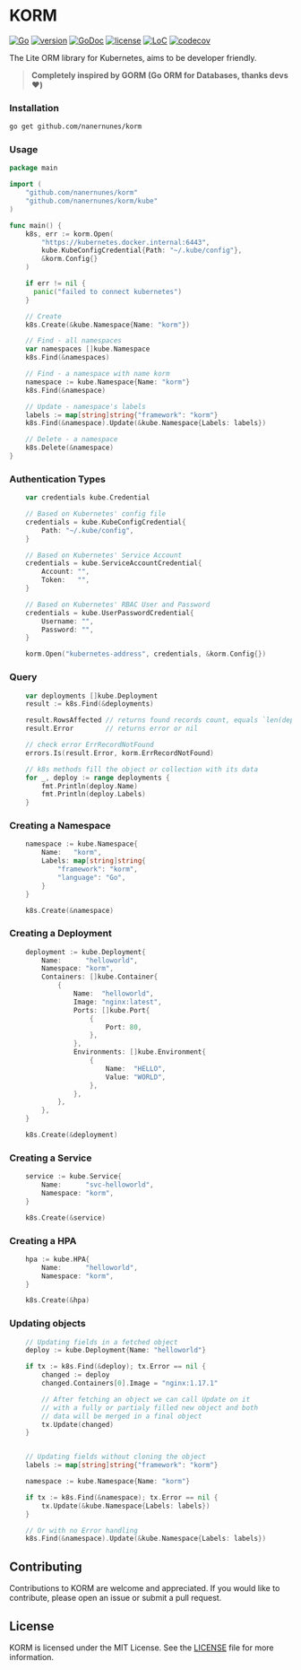 # KORM

[![Go](https://github.com/nanernunes/korm/actions/workflows/go.yml/badge.svg)](https://github.com/nanernunes/korm/actions/workflows/go.yml)
[![version](https://img.shields.io/github/tag/nanernunes/korm.svg)](https://github.com/nanernunes/korm/releases/latest)
[![GoDoc](https://godoc.org/github.com/korm?status.png)](https://godoc.org/github.com/nanernunes/korm)
[![license](https://img.shields.io/github/license/nanernunes/korm.svg)](../LICENSE.md)
[![LoC](https://tokei.rs/b1/github/nanernunes/korm?category=lines)](https://github.com/nanernunes/korm)
[![codecov](https://codecov.io/gh/nanernunes/korm/branch/master/graph/badge.svg)](https://codecov.io/gh/nanernunes/korm)

The Lite ORM library for Kubernetes, aims to be developer friendly.

> **Completely inspired by GORM (Go ORM for Databases, thanks devs :heart:)**

### Installation

```bash
go get github.com/nanernunes/korm
```

### Usage

```go
package main

import (
    "github.com/nanernunes/korm"
    "github.com/nanernunes/korm/kube"
)

func main() {
    k8s, err := korm.Open(
        "https://kubernetes.docker.internal:6443",
        kube.KubeConfigCredential{Path: "~/.kube/config"},
        &korm.Config{}
    )

    if err != nil {
      panic("failed to connect kubernetes")
    }

    // Create
    k8s.Create(&kube.Namespace{Name: "korm"})

    // Find - all namespaces
    var namespaces []kube.Namespace
    k8s.Find(&namespaces)

    // Find - a namespace with name korm
    namespace := kube.Namespace{Name: "korm"}
    k8s.Find(&namespace)

    // Update - namespace's labels
    labels := map[string]string{"framework": "korm"}
    k8s.Find(&namespace).Update(&kube.Namespace{Labels: labels})

    // Delete - a namespace
    k8s.Delete(&namespace)
}
```

### Authentication Types

```go
    var credentials kube.Credential

    // Based on Kubernetes' config file
    credentials = kube.KubeConfigCredential{
        Path: "~/.kube/config",
    }

    // Based on Kubernetes' Service Account
    credentials = kube.ServiceAccountCredential{
        Account: "",
        Token:   "",
    }

    // Based on Kubernetes' RBAC User and Password
    credentials = kube.UserPasswordCredential{
        Username: "",
        Password: "",
    }

    korm.Open("kubernetes-address", credentials, &korm.Config{})
```

### Query

```go
    var deployments []kube.Deployment
    result := k8s.Find(&deployments)

    result.RowsAffected // returns found records count, equals `len(deployments)`
    result.Error        // returns error or nil

    // check error ErrRecordNotFound
    errors.Is(result.Error, korm.ErrRecordNotFound)

    // k8s methods fill the object or collection with its data
    for _, deploy := range deployments {
        fmt.Println(deploy.Name)
        fmt.Println(deploy.Labels)
    }
```

### Creating a Namespace

```go
    namespace := kube.Namespace{
        Name:   "korm",
        Labels: map[string]string{
            "framework": "korm",
            "language": "Go",
        }
    }

    k8s.Create(&namespace)
```

### Creating a Deployment

```go
    deployment := kube.Deployment{
        Name:      "helloworld",
        Namespace: "korm",
        Containers: []kube.Container{
            {
                Name:  "helloworld",
                Image: "nginx:latest",
                Ports: []kube.Port{
                    {
                        Port: 80,
                    },
                },
                Environments: []kube.Environment{
                    {
                        Name:  "HELLO",
                        Value: "WORLD",
                    },
                },
            },
        },
    }

    k8s.Create(&deployment)
```

### Creating a Service

```go
    service := kube.Service{
        Name:      "svc-helloworld",
        Namespace: "korm",
    }

    k8s.Create(&service)
```

### Creating a HPA

```go
    hpa := kube.HPA{
        Name:      "helloworld",
        Namespace: "korm",
    }

    k8s.Create(&hpa)
```

### Updating objects

```go
    // Updating fields in a fetched object
    deploy := kube.Deployment{Name: "helloworld"}

    if tx := k8s.Find(&deploy); tx.Error == nil {
        changed := deploy
        changed.Containers[0].Image = "nginx:1.17.1"

        // After fetching an object we can call Update on it
        // with a fully or partialy filled new object and both
        // data will be merged in a final object
        tx.Update(changed)
    }


    // Updating fields without cloning the object
    labels := map[string]string{"framework": "korm"}

    namespace := kube.Namespace{Name: "korm"}

    if tx := k8s.Find(&namespace); tx.Error == nil {
        tx.Update(&kube.Namespace{Labels: labels})
    }

    // Or with no Error handling
    k8s.Find(&namespace).Update(&kube.Namespace{Labels: labels})

```

## Contributing

Contributions to KORM are welcome and appreciated. If you would like to contribute, please open an issue or submit a pull request.

## License

KORM is licensed under the MIT License. See the [LICENSE](LICENSE) file for more information.
